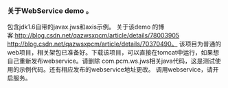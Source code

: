 ### 关于WebService demo 。
包含jdk1.6自带的javax.jws和axis示例。
关于该demo 的博客:http://blog.csdn.net/qazwsxpcm/article/details/78003905  
http://blog.csdn.net/qazwsxpcm/article/details/70370490。
该项目为普通的web项目，相关架包已准备好。下载该项目，可以直接在tomcat中运行，如果想自己重新发布webservice。请删除 com.pcm.ws.jws相关java代码，这是测试使用的示例代码。还有相应发布的webservice地址更改。
调用webservice，请开启服务。
